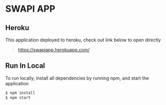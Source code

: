# SWAPI APP

## Heroku
This application deployed to heroku, check out link below to open directly
> https://swapiapp.herokuapp.com/

## Run In Local
To run locally, install all dependencies by running npm, and start the application
```sh
$ npm install
$ npm start
```
